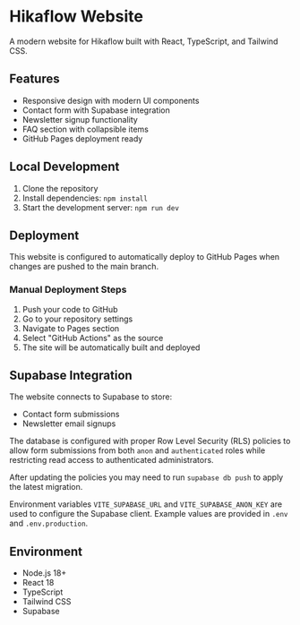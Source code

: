 
# Hikaflow Website

A modern website for Hikaflow built with React, TypeScript, and Tailwind CSS.

## Features

- Responsive design with modern UI components
- Contact form with Supabase integration
- Newsletter signup functionality
- FAQ section with collapsible items
- GitHub Pages deployment ready

## Local Development

1. Clone the repository
2. Install dependencies: `npm install`
3. Start the development server: `npm run dev`

## Deployment

This website is configured to automatically deploy to GitHub Pages when changes are pushed to the main branch.

### Manual Deployment Steps

1. Push your code to GitHub
2. Go to your repository settings
3. Navigate to Pages section
4. Select "GitHub Actions" as the source
5. The site will be automatically built and deployed

## Supabase Integration

The website connects to Supabase to store:
- Contact form submissions
- Newsletter email signups

The database is configured with proper Row Level Security (RLS) policies to allow form submissions from both `anon` and `authenticated` roles while restricting read access to authenticated administrators.

After updating the policies you may need to run `supabase db push` to apply the latest migration.

Environment variables `VITE_SUPABASE_URL` and `VITE_SUPABASE_ANON_KEY` are used
to configure the Supabase client. Example values are provided in `.env` and
`.env.production`.

## Environment

- Node.js 18+
- React 18
- TypeScript
- Tailwind CSS
- Supabase
